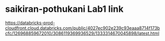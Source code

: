 # saikiran-pothukani Lab1 link 
https://databricks-prod-cloudfront.cloud.databricks.com/public/4027ec902e239c93eaaa8714f173bcfc/126968859672010/3086119369936529/1333314670045898/latest.html
